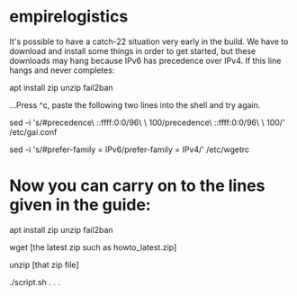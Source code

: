 # empirelogistics

It's possible to have a catch-22 situation very early in the build.  We have to download and install some things in order
to get started, but these downloads may hang because IPv6 has precedence over IPv4.  If this line hangs and never completes:

apt install zip unzip fail2ban

...Press ^c, paste the following two lines into the shell and try again.

sed -i 's/#precedence\ ::ffff:0:0\/96\ \ 100/precedence\ ::ffff:0:0\/96\ \ 100/' /etc/gai.conf

sed -i 's/#prefer-family \= IPv6/prefer-family = IPv4/' /etc/wgetrc

# Now you can carry on to the lines given in the guide:

apt install zip unzip fail2ban

wget [the latest zip such as howto_latest.zip]

unzip [that zip file]

./script.sh
.
.
.
